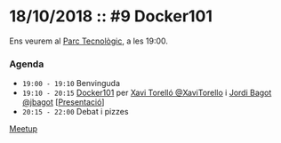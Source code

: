 # 18/10/2018 :: #9 Docker101

Ens veurem al [Parc Tecnològic](http://www.openstreetmap.org/way/63929565), a les 19:00.

### Agenda

- `19:00 - 19:10`  Benvinguda
- `19:10 - 20:15`  [Docker101](https://github.com/pygrn/xerrades/issues/41) per [Xavi Torelló @XaviTorello](https://github.com/XaviTorello) i [Jordi Bagot @jbagot](https://github.com/jbagot) [[Presentació](https://github.com/pygrn/docker101)]
- `20:15 - 22:00`  Debat i pizzes

[Meetup](https://www.meetup.com/PythonGirona/events/246264474/)

